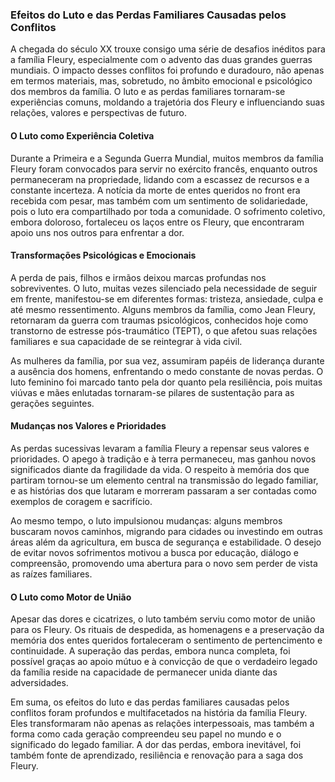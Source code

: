
### Efeitos do Luto e das Perdas Familiares Causadas pelos Conflitos

A chegada do século XX trouxe consigo uma série de desafios inéditos para a família Fleury, especialmente com o advento das duas grandes guerras mundiais. O impacto desses conflitos foi profundo e duradouro, não apenas em termos materiais, mas, sobretudo, no âmbito emocional e psicológico dos membros da família. O luto e as perdas familiares tornaram-se experiências comuns, moldando a trajetória dos Fleury e influenciando suas relações, valores e perspectivas de futuro.

#### O Luto como Experiência Coletiva

Durante a Primeira e a Segunda Guerra Mundial, muitos membros da família Fleury foram convocados para servir no exército francês, enquanto outros permaneceram na propriedade, lidando com a escassez de recursos e a constante incerteza. A notícia da morte de entes queridos no front era recebida com pesar, mas também com um sentimento de solidariedade, pois o luto era compartilhado por toda a comunidade. O sofrimento coletivo, embora doloroso, fortaleceu os laços entre os Fleury, que encontraram apoio uns nos outros para enfrentar a dor.

#### Transformações Psicológicas e Emocionais

A perda de pais, filhos e irmãos deixou marcas profundas nos sobreviventes. O luto, muitas vezes silenciado pela necessidade de seguir em frente, manifestou-se em diferentes formas: tristeza, ansiedade, culpa e até mesmo ressentimento. Alguns membros da família, como Jean Fleury, retornaram da guerra com traumas psicológicos, conhecidos hoje como transtorno de estresse pós-traumático (TEPT), o que afetou suas relações familiares e sua capacidade de se reintegrar à vida civil.

As mulheres da família, por sua vez, assumiram papéis de liderança durante a ausência dos homens, enfrentando o medo constante de novas perdas. O luto feminino foi marcado tanto pela dor quanto pela resiliência, pois muitas viúvas e mães enlutadas tornaram-se pilares de sustentação para as gerações seguintes.

#### Mudanças nos Valores e Prioridades

As perdas sucessivas levaram a família Fleury a repensar seus valores e prioridades. O apego à tradição e à terra permaneceu, mas ganhou novos significados diante da fragilidade da vida. O respeito à memória dos que partiram tornou-se um elemento central na transmissão do legado familiar, e as histórias dos que lutaram e morreram passaram a ser contadas como exemplos de coragem e sacrifício.

Ao mesmo tempo, o luto impulsionou mudanças: alguns membros buscaram novos caminhos, migrando para cidades ou investindo em outras áreas além da agricultura, em busca de segurança e estabilidade. O desejo de evitar novos sofrimentos motivou a busca por educação, diálogo e compreensão, promovendo uma abertura para o novo sem perder de vista as raízes familiares.

#### O Luto como Motor de União

Apesar das dores e cicatrizes, o luto também serviu como motor de união para os Fleury. Os rituais de despedida, as homenagens e a preservação da memória dos entes queridos fortaleceram o sentimento de pertencimento e continuidade. A superação das perdas, embora nunca completa, foi possível graças ao apoio mútuo e à convicção de que o verdadeiro legado da família reside na capacidade de permanecer unida diante das adversidades.

Em suma, os efeitos do luto e das perdas familiares causadas pelos conflitos foram profundos e multifacetados na história da família Fleury. Eles transformaram não apenas as relações interpessoais, mas também a forma como cada geração compreendeu seu papel no mundo e o significado do legado familiar. A dor das perdas, embora inevitável, foi também fonte de aprendizado, resiliência e renovação para a saga dos Fleury.
```
